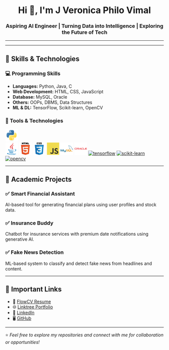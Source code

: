 <h1 align="center">Hi 👋, I'm J Veronica Philo Vimal</h1>
<h3 align="center">Aspiring AI Engineer | Turning Data into Intelligence | Exploring the Future of Tech</h3>

---
---

## 🚀 Skills & Technologies

### 💻 Programming Skills
- **Languages:** Python, Java, C  
- **Web Development:** HTML, CSS, JavaScript  
- **Database:** MySQL, Oracle  
- **Others:** OOPs, DBMS, Data Structures  
- **ML & DL:** TensorFlow, Scikit-learn, OpenCV  

### 🔧 Tools & Technologies

<p align="left">
  <a href="https://www.python.org" target="_blank"><img src="https://raw.githubusercontent.com/devicons/devicon/master/icons/python/python-original.svg" alt="python" width="40" height="40"/></a><br>
  <a href="https://www.java.com" target="_blank"><img src="https://raw.githubusercontent.com/devicons/devicon/master/icons/java/java-original.svg" alt="java" width="40" height="40"/></a>
  <a href="https://www.w3.org/html/" target="_blank"><img src="https://raw.githubusercontent.com/devicons/devicon/master/icons/html5/html5-original-wordmark.svg" alt="html5" width="40" height="40"/></a>
  <a href="https://www.w3schools.com/css/" target="_blank"><img src="https://raw.githubusercontent.com/devicons/devicon/master/icons/css3/css3-original-wordmark.svg" alt="css3" width="40" height="40"/></a>
  <a href="https://developer.mozilla.org/en-US/docs/Web/JavaScript" target="_blank"><img src="https://raw.githubusercontent.com/devicons/devicon/master/icons/javascript/javascript-original.svg" alt="javascript" width="40" height="40"/></a>
  <a href="https://www.mysql.com/" target="_blank"><img src="https://raw.githubusercontent.com/devicons/devicon/master/icons/mysql/mysql-original-wordmark.svg" alt="mysql" width="40" height="40"/></a>
  <a href="https://www.oracle.com/" target="_blank"><img src="https://raw.githubusercontent.com/devicons/devicon/master/icons/oracle/oracle-original.svg" alt="oracle" width="40" height="40"/></a>
  <a href="https://www.tensorflow.org" target="_blank"><img src="https://www.vectorlogo.zone/logos/tensorflow/tensorflow-icon.svg" alt="tensorflow" width="40" height="40"/></a>
  <a href="https://scikit-learn.org/" target="_blank"><img src="https://upload.wikimedia.org/wikipedia/commons/0/05/Scikit_learn_logo_small.svg" alt="scikit-learn" width="40" height="40"/></a>
  <a href="https://opencv.org/" target="_blank"><img src="https://opencv.org/wp-content/uploads/2020/07/OpenCV_logo_black-2.png" alt="opencv" width="40" height="40"/></a>
</p>

---

## 📂 Academic Projects

### ✅ **Smart Financial Assistant**  
AI-based tool for generating financial plans using user profiles and stock data.

### ✅ **Insurance Buddy**  
Chatbot for insurance services with premium date notifications using generative AI.

### ✅ **Fake News Detection**  
ML-based system to classify and detect fake news from headlines and content.

---

## 🔗 Important Links

- 📄 [FlowCV Resume](your-flowcv-link-here)
- 🌐 [Linktree Portfolio](your-linktree-link-here)
- 💼 [LinkedIn](https://www.linkedin.com/in/j-veronica/)
- 🖥️ [GitHub](https://github.com/j-veronica)

---

⭐ *Feel free to explore my repositories and connect with me for collaboration or opportunities!*
